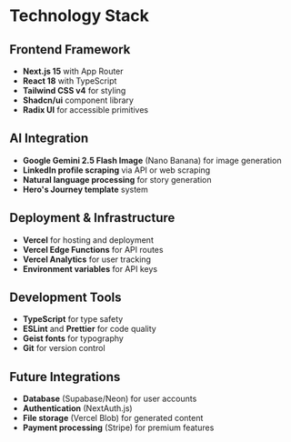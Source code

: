 # Technology Stack

## Frontend Framework
- **Next.js 15** with App Router
- **React 18** with TypeScript
- **Tailwind CSS v4** for styling
- **Shadcn/ui** component library
- **Radix UI** for accessible primitives

## AI Integration
- **Google Gemini 2.5 Flash Image** (Nano Banana) for image generation
- **LinkedIn profile scraping** via API or web scraping
- **Natural language processing** for story generation
- **Hero's Journey template** system

## Deployment & Infrastructure
- **Vercel** for hosting and deployment
- **Vercel Edge Functions** for API routes
- **Vercel Analytics** for user tracking
- **Environment variables** for API keys

## Development Tools
- **TypeScript** for type safety
- **ESLint** and **Prettier** for code quality
- **Geist fonts** for typography
- **Git** for version control

## Future Integrations
- **Database** (Supabase/Neon) for user accounts
- **Authentication** (NextAuth.js)
- **File storage** (Vercel Blob) for generated content
- **Payment processing** (Stripe) for premium features
